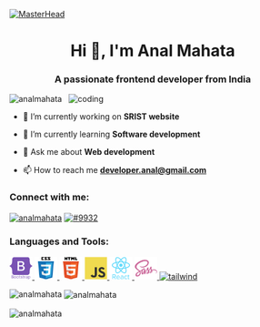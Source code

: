 [![MasterHead](https://www.pramukhdigital.com/wp-content/uploads/2018/07/New-PNC-Animated-Banners.gif)](https://analmahata.io)
<h1 align="center">Hi 👋, I'm Anal Mahata</h1>
<h3 align="center">A passionate frontend developer from India</h3>
<img align="right" alt="coding" width="400" src="https://cdn.dribbble.com/users/1019864/screenshots/3079099/media/6926dbbe73b43f4ec5fe67c721489033.gif">

<p align="left"> <img src="https://komarev.com/ghpvc/?username=analmahata&label=Profile%20views&color=0e75b6&style=flat" alt="analmahata" /> </p>

- 🔭 I’m currently working on **SRIST website**

- 🌱 I’m currently learning **Software development**

- 💬 Ask me about **Web development**

- 📫 How to reach me **developer.anal@gmail.com**

<h3 align="left">Connect with me:</h3>
<p align="left">
<a href="https://instagram.com/analmahata" target="blank"><img align="center" src="https://raw.githubusercontent.com/rahuldkjain/github-profile-readme-generator/master/src/images/icons/Social/instagram.svg" alt="analmahata" height="30" width="40" /></a>
<a href="https://discord.gg/#9932" target="blank"><img align="center" src="https://raw.githubusercontent.com/rahuldkjain/github-profile-readme-generator/master/src/images/icons/Social/discord.svg" alt="#9932" height="30" width="40" /></a>
</p>

<h3 align="left">Languages and Tools:</h3>
<p align="left"> <a href="https://getbootstrap.com" target="_blank" rel="noreferrer"> <img src="https://raw.githubusercontent.com/devicons/devicon/master/icons/bootstrap/bootstrap-plain-wordmark.svg" alt="bootstrap" width="40" height="40"/> </a> <a href="https://www.w3schools.com/css/" target="_blank" rel="noreferrer"> <img src="https://raw.githubusercontent.com/devicons/devicon/master/icons/css3/css3-original-wordmark.svg" alt="css3" width="40" height="40"/> </a> <a href="https://www.w3.org/html/" target="_blank" rel="noreferrer"> <img src="https://raw.githubusercontent.com/devicons/devicon/master/icons/html5/html5-original-wordmark.svg" alt="html5" width="40" height="40"/> </a> <a href="https://developer.mozilla.org/en-US/docs/Web/JavaScript" target="_blank" rel="noreferrer"> <img src="https://raw.githubusercontent.com/devicons/devicon/master/icons/javascript/javascript-original.svg" alt="javascript" width="40" height="40"/> </a> <a href="https://reactjs.org/" target="_blank" rel="noreferrer"> <img src="https://raw.githubusercontent.com/devicons/devicon/master/icons/react/react-original-wordmark.svg" alt="react" width="40" height="40"/> </a> <a href="https://sass-lang.com" target="_blank" rel="noreferrer"> <img src="https://raw.githubusercontent.com/devicons/devicon/master/icons/sass/sass-original.svg" alt="sass" width="40" height="40"/> </a> <a href="https://tailwindcss.com/" target="_blank" rel="noreferrer"> <img src="https://www.vectorlogo.zone/logos/tailwindcss/tailwindcss-icon.svg" alt="tailwind" width="40" height="40"/> </a> </p>

<p><img align="left" src="https://github-readme-stats.vercel.app/api/top-langs?username=analmahata&show_icons=true&locale=en&layout=compact" alt="analmahata" /></p>

<p>&nbsp;<img align="center" src="https://github-readme-stats.vercel.app/api?username=analmahata&show_icons=true&locale=en" alt="analmahata" /></p>

<p><img align="center" src="https://github-readme-streak-stats.herokuapp.com/?user=analmahata&" alt="analmahata" /></p>
